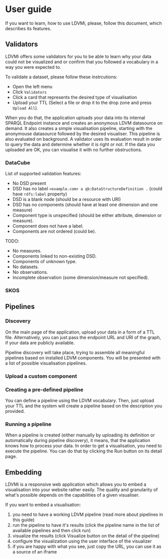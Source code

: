 # User guide

If you want to learn, how to use LDVMi, please, follow this document, which describes its features.

## Validators
LDVMi offers some validators for you to be able to learn why your data could not be visualized and or confirm that you followed a vocabulary in a way you were expected to.

To validate a dataset, please follow these instrcutions:
- Open the left menu
- Click `Validators`
- Click a card that represents the desired type of visualisation
- Upload your TTL (Select a file or drop it to the drop zone and press `Upload All`).

When you do that, the application uploads your data into its internal SPARQL Endpoint instance and creates an anonymous LDVM datasource on demand.
It also creates a simple visualisation pipeline, starting with the anonymouse datasource followed by the desired visualiser.
This pipeline is also evaluated on background.
A validator uses its evaluation result in order to query the data and determine whether it is right or not.
If the data you uploaded are OK, you can visualise it with no further obstructions.

### DataCube

List of supported validation features:

- No DSD present
- DSD has no label `<example.com> a qb:DataStructureDefinition .` (could have `rdfs:label` property)
- DSD is a blank node (should be a resource with URI)
- DSD has no components (should have at least one dimension and one measure)
- Component type is unspecified (should be either attribute, dimension or measure).
- Component does not have a label.
- Components are not ordered (could be).

TODO:
- No measures.
- Components linked to non-existing DSD.
- Components of unknown type.
- No datasets.
- No observations.
- Incomplete observation (some dimension/measure not specified).

### SKOS

## Pipelines

### Discovery

On the main page of the application, upload your data in a form of a TTL file.
Alternatively, you can just pass the endpoint URL and URI of the graph, if your data are publicly available.

Pipeline discovery will take place, trying to assemble all meaningful pipelines based on installed LDVM components.
You will be presented with a list of possible visualisation pipelines.

### Upload a custom component

### Creating a pre-defined pipeline

You can define a pipeline using the LDVM vocabulary.
Then, just upload your TTL and the system will create a pipeline based on the description you provided.

### Running a pipeline

When a pipeline is created (either manually by uploading its definition or automatically during pipeline discovery), it means, that the application knows how to process your data.
In order to get a visualisation, you need to execute the pipeline.
You can do that by clicking the Run button on its detail page.

## Embedding

LDVMi is a responsive web application which allows you to embed a visualisation into your website rather easily. The quality and granularity of what's possible depends on the capabilities of a given visualiser.

If you want to embed a visualisation:

1. you need to have a working LDVM pipeline (read more about pipelines in this guide)
2. run the pipeline to have it's results (click the pipeline name in the list of available pipelines and then click run)
3. visualize the results (click Visualize button on the detail of the pipeline)
4. configure the visualization using the user interface of the visualizer
5. if you are happy with what you see, just copy the URL, you can use it as a source of an iframe
